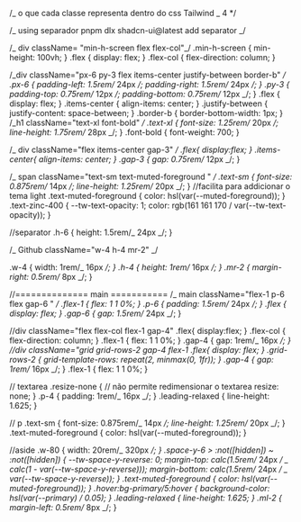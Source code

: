 /_ o que cada classe representa dentro do css
Tailwind _ 4
\*/

/_ using separador pnpm dlx shadcn-ui@latest add separator
_/

/_ div className= "min-h-screen flex flex-col"_/
.min-h-screen {
min-height: 100vh;
}
.flex {
display: flex;
}
.flex-col {
flex-direction: column;
}

/_div className="px-6 py-3 flex items-center justify-between border-b" _/
.px-6 {
padding-left: 1.5rem/_ 24px _/;
padding-right: 1.5rem/_ 24px _/;
}
.py-3 {
padding-top: 0.75rem/_ 12px _/;
padding-bottom: 0.75rem/_ 12px _/;
}
.flex {
display: flex;
}
.items-center {
align-items: center;
}
.justify-between {
justify-content: space-between;
}
.border-b {
border-bottom-width: 1px;
}
/_h1 className="text-xl font-bold" _/
.text-xl {
font-size: 1.25rem/_ 20px _/;
line-height: 1.75rem/_ 28px _/;
}
.font-bold {
font-weight: 700;
}

/_ div className="flex items-center gap-3" _/
.flex{
display:flex;
}
.items-center{
align-items: center;
}
.gap-3 {
gap: 0.75rem/_ 12px _/;
}

/_ span className="text-sm text-muted-foreground " _/
.text-sm {
font-size: 0.875rem/_ 14px _/;
line-height: 1.25rem/_ 20px _/;
}
//facilita para addicionar o tema light
.text-muted-foreground {
color: hsl(var(--muted-foreground));
}
.text-zinc-400 {
--tw-text-opacity: 1;
color: rgb(161 161 170 / var(--tw-text-opacity));
}

//separator
.h-6 {
height: 1.5rem/_ 24px _/;
}

/_ Github className="w-4 h-4 mr-2" _/

.w-4 {
width: 1rem/_ 16px _/;
}
.h-4 {
height: 1rem/_ 16px _/;
}
.mr-2 {
margin-right: 0.5rem/_ 8px _/;
}

//============== main ===========
/_ main className="flex-1 p-6 flex gap-6 " _/
.flex-1 {
flex: 1 1 0%;
}
.p-6 {
padding: 1.5rem/_ 24px _/;
}
.flex {
display: flex;
}
.gap-6 {
gap: 1.5rem/_ 24px _/;
}

//div className="flex flex-col flex-1 gap-4"
.flex{
display:flex;
}
.flex-col {
flex-direction: column;
}
.flex-1 {
flex: 1 1 0%;
}
.gap-4 {
gap: 1rem/_ 16px _/;
}
//div className="grid grid-rows-2 gap-4 flex-1
.flex{
display: flex;
}
.grid-rows-2 {
grid-template-rows: repeat(2, minmax(0, 1fr));
}
.gap-4 {
gap: 1rem/_ 16px _/;
}
.flex-1 {
flex: 1 1 0%;
}

// textarea
.resize-none { // não permite redimensionar o textarea
resize: none;
}
.p-4 {
padding: 1rem/_ 16px _/;
}
.leading-relaxed {
line-height: 1.625;
}

// p
.text-sm {
font-size: 0.875rem/_ 14px _/;
line-height: 1.25rem/_ 20px _/;
}
.text-muted-foreground {
color: hsl(var(--muted-foreground));
}

//aside
.w-80 {
width: 20rem/_ 320px _/;
}
.space-y-6 > :not([hidden]) ~ :not([hidden]) {
--tw-space-y-reverse: 0;
margin-top: calc(1.5rem/_ 24px _/ _ calc(1 - var(--tw-space-y-reverse)));
margin-bottom: calc(1.5rem/_ 24px _/ _ var(--tw-space-y-reverse));
}
.text-muted-foreground {
color: hsl(var(--muted-foreground));
}
.hover\:bg-primary\/5:hover {
background-color: hsl(var(--primary) / 0.05);
}
.leading-relaxed {
line-height: 1.625;
}
.ml-2 {
margin-left: 0.5rem/_ 8px _/;
}
